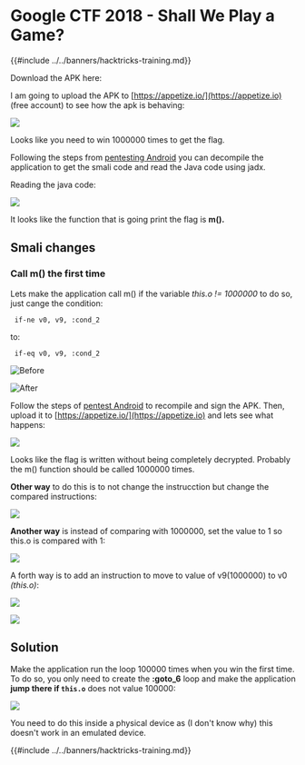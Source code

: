 # Google CTF 2018 - Shall We Play a Game?

{{#include ../../banners/hacktricks-training.md}}

Download the APK here:

I am going to upload the APK to [https://appetize.io/](https://appetize.io) (free account) to see how the apk is behaving:

![](<../../images/image (421).png>)

Looks like you need to win 1000000 times to get the flag.

Following the steps from [pentesting Android](./) you can decompile the application to get the smali code and read the Java code using jadx.

Reading the java code:

![](<../../images/image (495).png>)

It looks like the function that is going print the flag is **m().**

## **Smali changes**

### **Call m() the first time**

Lets make the application call m() if the variable _this.o != 1000000_ to do so, just cange the condition:

```
 if-ne v0, v9, :cond_2
```

to:

```
 if-eq v0, v9, :cond_2
```

![Before](<../../images/image (383).png>)

![After](<../../images/image (838).png>)

Follow the steps of [pentest Android](./) to recompile and sign the APK. Then, upload it to [https://appetize.io/](https://appetize.io) and lets see what happens:

![](<../../images/image (128).png>)

Looks like the flag is written without being completely decrypted. Probably the m() function should be called 1000000 times.

**Other way** to do this is to not change the instrucction but change the compared instructions:

![](<../../images/image (840).png>)

**Another way** is instead of comparing with 1000000, set the value to 1 so this.o is compared with 1:

![](<../../images/image (629).png>)

A forth way is to add an instruction to move to value of v9(1000000) to v0 _(this.o)_:

![](<../../images/image (414).png>)

![](<../../images/image (424).png>)

## Solution

Make the application run the loop 100000 times when you win the first time. To do so, you only need to create the **:goto_6** loop and make the application **jump there if `this.o`** does not value 100000:

![](<../../images/image (1090).png>)

You need to do this inside a physical device as (I don't know why) this doesn't work in an emulated device.

{{#include ../../banners/hacktricks-training.md}}

